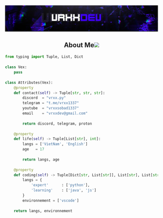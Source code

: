 ![MasterHead](https://github.com/Its-VrxxDev/Its-VrxxDev/blob/main/Images/vrxx-banner.png)

<h2 align="center">About Me<img src=https://cdn3.emoji.gg/emojis/2586-purplecrown.gif></h2>

```python
from typing import Tuple, List, Dict

class Vex:
    pass

class Attributes(Vex):
    @property
    def contact(self) -> Tuple[str, str, str]:
        discord  = "vrxx.py"
        telegram = "t.me/vrxx1337"
        youtube  = "vrxxsobad1337"
        email    = "vrxxdev@gmail.com"
	    
	    return discord, telegram, proton

    @property
    def life(self) -> Tuple[List[str], int]:
        langs = ['VietNam', 'English']
        age   = 17
		
        return langs, age
	
    @property
    def coding(self) -> Tuple[Dict[str, List[str]], List[str], List[str]]:
        langs = {
            'expert'      : ['python'],
            'learning'    : ['java', 'js']
        }
        environnement = ['vscode']

	return langs, environnement
```

<p href="https://t.me/vrxx1337" align="center">    <img alt="" src="http://github-profile-summary-cards.vercel.app/api/cards/profile-details?username=Its-VrxxDev&theme=dark"></p><p href="https://discord.gg/vrxx.py" align="center">    <img alt="" src=https://lanyard.cnrad.dev/api/1133747380261486643?theme=dark&showDisplayName=true></p>
